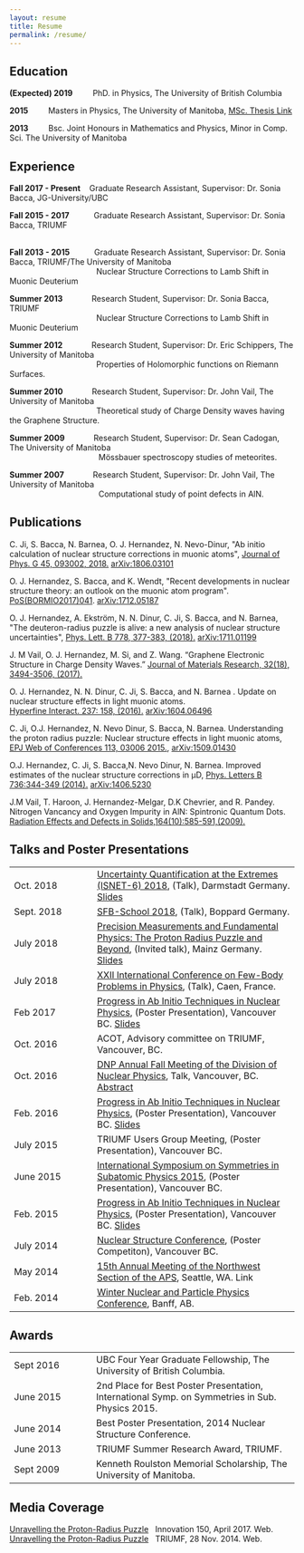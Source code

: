 ```yaml
---
layout: resume
title: Resume
permalink: /resume/
---
```



## __Education__
__(Expected)  2019__ &nbsp;&nbsp;&nbsp;&nbsp;&nbsp;&nbsp;&nbsp; PhD. in Physics,  The University of British Columbia   

__2015__ &nbsp;&nbsp;&nbsp;&nbsp;&nbsp;&nbsp;&nbsp; Masters in Physics,  The University of Manitoba, [MSc. Thesis Link](https://mspace.lib.umanitoba.ca/handle/1993/30748)
   
__2013__ &nbsp;&nbsp;&nbsp;&nbsp;&nbsp;&nbsp;&nbsp; Bsc. Joint Honours in Mathematics and Physics, Minor in Comp. Sci. The University of Manitoba                     

## __Experience__
__Fall 2017 - Present__ &nbsp;&nbsp; Graduate Research Assistant,  Supervisor: Dr. Sonia Bacca, JG-University/UBC 
&nbsp;&nbsp;&nbsp;&nbsp;&nbsp;&nbsp;&nbsp;&nbsp;&nbsp;&nbsp;&nbsp;&nbsp;&nbsp;&nbsp;&nbsp;&nbsp;&nbsp;&nbsp;&nbsp;&nbsp;&nbsp;&nbsp;&nbsp;&nbsp;&nbsp;&nbsp;&nbsp;&nbsp;&nbsp;&nbsp;&nbsp;&nbsp;&nbsp;&nbsp;

__Fall 2015 - 2017__ &nbsp;&nbsp;&nbsp;&nbsp;&nbsp;&nbsp;&nbsp;&nbsp;&nbsp; Graduate Research Assistant,  Supervisor: Dr. Sonia Bacca,  TRIUMF  
&nbsp;&nbsp;&nbsp;&nbsp;&nbsp;&nbsp;&nbsp;&nbsp;&nbsp;&nbsp;&nbsp;&nbsp;&nbsp;&nbsp;&nbsp;&nbsp;&nbsp;&nbsp;&nbsp;&nbsp;&nbsp;&nbsp;&nbsp;&nbsp;&nbsp;&nbsp;&nbsp;&nbsp;&nbsp;&nbsp;&nbsp;&nbsp;&nbsp;&nbsp;

__Fall 2013 - 2015__ &nbsp;&nbsp;&nbsp;&nbsp;&nbsp;&nbsp;&nbsp;&nbsp;&nbsp; Graduate Research Assistant,  Supervisor: Dr. Sonia Bacca,  TRIUMF/The University of Manitoba  
&nbsp;&nbsp;&nbsp;&nbsp;&nbsp;&nbsp;&nbsp;&nbsp;&nbsp;&nbsp;&nbsp;&nbsp;&nbsp;&nbsp;&nbsp;&nbsp;&nbsp;&nbsp;&nbsp;&nbsp;&nbsp;&nbsp;&nbsp;&nbsp;&nbsp;&nbsp;&nbsp;&nbsp;&nbsp;&nbsp;&nbsp;&nbsp;&nbsp;&nbsp;
&nbsp;&nbsp;&nbsp;&nbsp;Nuclear Structure Corrections to Lamb Shift in Muonic Deuterium

__Summer 2013__ &nbsp;&nbsp;&nbsp;&nbsp;&nbsp;&nbsp;&nbsp;&nbsp;&nbsp;&nbsp;&nbsp;     Research Student,  Supervisor: Dr. Sonia Bacca, TRIUMF  
&nbsp;&nbsp;&nbsp;&nbsp;&nbsp;&nbsp;&nbsp;&nbsp;&nbsp;&nbsp;&nbsp;&nbsp;&nbsp;&nbsp;&nbsp;&nbsp;&nbsp;&nbsp;&nbsp;&nbsp;&nbsp;&nbsp;&nbsp;&nbsp;&nbsp;&nbsp;&nbsp;&nbsp;&nbsp;&nbsp;&nbsp;&nbsp;&nbsp;&nbsp;
&nbsp;&nbsp;&nbsp;&nbsp;Nuclear Structure Corrections to Lamb Shift in Muonic Deuterium

__Summer 2012__ &nbsp;&nbsp;&nbsp;&nbsp;&nbsp;&nbsp;&nbsp;&nbsp;&nbsp;&nbsp;&nbsp;     Research Student,  Supervisor: Dr. Eric Schippers, The University of Manitoba    
&nbsp;&nbsp;&nbsp;&nbsp;&nbsp;&nbsp;&nbsp;&nbsp;&nbsp;&nbsp;&nbsp;&nbsp;&nbsp;&nbsp;&nbsp;&nbsp;&nbsp;&nbsp;&nbsp;&nbsp;&nbsp;&nbsp;&nbsp;&nbsp;&nbsp;&nbsp;&nbsp;&nbsp;&nbsp;&nbsp;&nbsp;&nbsp;&nbsp;&nbsp;
&nbsp;&nbsp;&nbsp;&nbsp;Properties of Holomorphic functions on Riemann Surfaces.

​__Summer 2010__ &nbsp;&nbsp;&nbsp;&nbsp;&nbsp;&nbsp;&nbsp;&nbsp;&nbsp;&nbsp;&nbsp;     Research Student,  Supervisor: Dr. John Vail, The University of Manitoba  
&nbsp;&nbsp;&nbsp;&nbsp;&nbsp;&nbsp;&nbsp;&nbsp;&nbsp;&nbsp;&nbsp;&nbsp;&nbsp;&nbsp;&nbsp;&nbsp;&nbsp;&nbsp;&nbsp;&nbsp;&nbsp;&nbsp;&nbsp;&nbsp;&nbsp;&nbsp;&nbsp;&nbsp;&nbsp;&nbsp;&nbsp;&nbsp;&nbsp;&nbsp;
&nbsp;&nbsp;&nbsp;&nbsp;Theoretical study of Charge Density waves having the Graphene Structure​.

__Summer 2009__ &nbsp;&nbsp;&nbsp;&nbsp;&nbsp;&nbsp;&nbsp;&nbsp;&nbsp;&nbsp;&nbsp;    Research Student,  Supervisor: Dr. Sean Cadogan, The University of Manitoba   
&nbsp;&nbsp;&nbsp;&nbsp;&nbsp;&nbsp;&nbsp;&nbsp;&nbsp;&nbsp;&nbsp;&nbsp;&nbsp;&nbsp;&nbsp;&nbsp;&nbsp;&nbsp;&nbsp;&nbsp;&nbsp;&nbsp;&nbsp;&nbsp;&nbsp;&nbsp;&nbsp;&nbsp;&nbsp;&nbsp;&nbsp;&nbsp;&nbsp;&nbsp;
&nbsp;&nbsp;&nbsp;&nbsp;&nbsp;Mössbauer spectroscopy studies of meteorites.

__Summer 2007__ &nbsp;&nbsp;&nbsp;&nbsp;&nbsp;&nbsp;&nbsp;&nbsp;&nbsp;&nbsp;&nbsp;    Research Student,  Supervisor: Dr. John Vail, The University of Manitoba   
&nbsp;&nbsp;&nbsp;&nbsp;&nbsp;&nbsp;&nbsp;&nbsp;&nbsp;&nbsp;&nbsp;&nbsp;&nbsp;&nbsp;&nbsp;&nbsp;&nbsp;&nbsp;&nbsp;&nbsp;&nbsp;&nbsp;&nbsp;&nbsp;&nbsp;&nbsp;&nbsp;&nbsp;&nbsp;&nbsp;&nbsp;&nbsp;&nbsp;&nbsp;
&nbsp;&nbsp;&nbsp;&nbsp;&nbsp;Computational study of point defects in AlN.


## __Publications__
C. Ji, S. Bacca, N. Barnea, O. J. Hernandez, N. Nevo-Dinur, "Ab initio calculation of nuclear structure corrections in muonic atoms", [Journal of Phys. G 45, 093002, 2018.](http://iopscience.iop.org/article/10.1088/1361-6471/aad3eb/meta) [arXiv:1806.03101](https://arxiv.org/abs/1806.03101)

O. J. Hernandez, S. Bacca, and K. Wendt, "Recent developments in nuclear structure theory: an outlook on the muonic atom program". [PoS(BORMIO2017)041](https://pos.sissa.it/302/041/). [arXiv:1712.05187](https://arxiv.org/abs/1712.05187)

O. J. Hernandez, A. Ekström, N. N. Dinur, C. Ji, S. Bacca, and N. Barnea,  "The deuteron-radius puzzle is alive: a new analysis of nuclear structure uncertainties", [Phys. Lett. B 778, 377-383, (2018).](https://www.sciencedirect.com/science/article/pii/S0370269318300510?via%3Dihub)  [arXiv:1711.01199](https://arxiv.org/abs/1711.01199)

J. M Vail, O. J. Hernandez, M. Si, and Z. Wang. “Graphene Electronic Structure in Charge Density Waves.” [Journal of Materials Research, 32(18), 3494-3506, (2017).](https://www.cambridge.org/core/journals/journal-of-materials-research/article/graphene-electronic-structure-in-charge-density-waves/523D04577666A4659F6CE12DC7B97F01)

O. J. Hernandez, N. N. Dinur, C. Ji, S. Bacca, and N. Barnea . Update on nuclear structure effects in light muonic atoms.  
[Hyperfine Interact. 237: 158, (2016).](https://link.springer.com/article/10.1007%2Fs10751-016-1371-9)  [arXiv:1604.06496](https://arxiv.org/abs/1604.06496)

C. Ji, O.J. Hernandez, N. Nevo Dinur, S. Bacca, N. Barnea. Understanding the proton radius puzzle: Nuclear structure effects in light muonic atoms, [EPJ Web of Conferences 113, 03006 2015.](https://www.epj-conferences.org/articles/epjconf/abs/2016/08/epjconf_fb2016_03006/epjconf_fb2016_03006.html),  [arXiv:1509.01430](https://arxiv.org/abs/1509.01430)

O.J. Hernandez, C. Ji, S. Bacca,N. Nevo Dinur, N. Barnea. Improved estimates of the nuclear structure corrections in μD,
[Phys. Letters B 736:344-349 (2014).](https://www.sciencedirect.com/science/article/pii/S0370269314005413?via%3Dihub) [arXiv:1406.5230](https://arxiv.org/abs/1406.5230)

​J.M Vail, T. Haroon, J. Hernandez-Melgar, D.K Chevrier, and R. Pandey. Nitrogen Vancancy and Oxygen Impurity in AlN: Spintronic Quantum Dots. [Radiation Effects and Defects in Solids,164(10):585-591,(2009).](https://www.tandfonline.com/doi/abs/10.1080/10420150903188443)

## __Talks and Poster Presentations__

|               |               |             | 
| :----------------- |---------------|:-------------| 
| Oct.&nbsp;2018    |&nbsp;&nbsp;&nbsp;&nbsp;&nbsp;&nbsp;&nbsp; | <span style="font-weight:normal">[Uncertainty Quantification at the Extremes (ISNET-6) 2018](https://indico.gsi.de/event/7534/overview), (Talk), Darmstadt Germany. [Slides](https://indico.gsi.de/event/7534/contribution/19/material/slides/0.pdf)</span>  |
| Sept.&nbsp;2018    |&nbsp;&nbsp;&nbsp;&nbsp;&nbsp;&nbsp;&nbsp; | <span style="font-weight:normal">[SFB-School 2018](https://indico.mitp.uni-mainz.de/event/172/program), (Talk), Boppard Germany.</span>  |
| July&nbsp;2018     | &nbsp;&nbsp;&nbsp;&nbsp;&nbsp;&nbsp;&nbsp; | <span style="font-weight:normal">[Precision Measurements and Fundamental Physics: The Proton Radius Puzzle and Beyond](https://indico.mitp.uni-mainz.de/event/132/overview), (Invited talk), Mainz Germany. [Slides](https://indico.mitp.uni-mainz.de/event/132/contribution/23/material/slides/0.pdf) </span>  |
| July&nbsp;2018     | &nbsp;&nbsp;&nbsp;&nbsp;&nbsp;&nbsp;&nbsp; | <span style="font-weight:normal">[XXII International Conference on Few-Body Problems in Physics](https://fb22-caen.sciencesconf.org/), (Talk), Caen, France.</span>  |
| Feb&nbsp;2017     | &nbsp;&nbsp;&nbsp;&nbsp;&nbsp;&nbsp;&nbsp; | <span style="font-weight:normal"> [Progress in Ab Initio Techniques in Nuclear Physics](https://abinitio.triumf.ca/2018/), (Poster Presentation), Vancouver BC. [Slides](https://abinitio.triumf.ca/2018/Oscar_Javier_Hernandez_2018_Deuteron_Radius_Puzzle.pdf)</span>  |
| Oct.&nbsp;2016     | &nbsp;             | <span style="font-weight:normal"> ACOT,  Advisory committee on TRIUMF, Vancouver, BC.</span>    |   
| Oct.&nbsp;2016     | &nbsp;              | <span style="font-weight:normal">[DNP Annual Fall Meeting of the Division of Nuclear Physics](https://www.aps.org/meetings/meeting.cfm?name=DNP16), Talk, Vancouver, BC. [Abstract](http://meetings.aps.org/Meeting/DNP16/Session/HC.6)</span>       |  
| Feb.&nbsp;2016     | &nbsp;              | <span style="font-weight:normal"> [Progress in Ab Initio Techniques in Nuclear Physics](https://abinitio.triumf.ca/2016/), (Poster Presentation), Vancouver BC. [Slides](https://abinitio.triumf.ca/2016/OJavierHernandez_FEB2016.pdf)</span>       |  
| July&nbsp;2015     | &nbsp;              | <span style="font-weight:normal">  TRIUMF Users Group Meeting, (Poster Presentation), Vancouver BC.</span>       |  
| June&nbsp;2015     | &nbsp;              | <span style="font-weight:normal">  [International Symposium on Symmetries in Subatomic Physics 2015](http://ssp2015.triumf.ca/), (Poster Presentation), Vancouver BC.</span>       |  
| Feb.&nbsp;2015     | &nbsp;              | <span style="font-weight:normal">  [Progress in Ab Initio Techniques in Nuclear Physics](https://abinitio.triumf.ca/2015/index.html), (Poster Presentation), Vancouver BC. [Slides](https://abinitio.triumf.ca/2015/Javier_Hernandez.pdf)</span>       |  
| July&nbsp;2014     | &nbsp;              | <span style="font-weight:normal">   [Nuclear Structure Conference](http://ns2014.triumf.ca/), (Poster Competiton), Vancouver BC.</span>       |  
| May&nbsp;2014     | &nbsp;              | <span style="font-weight:normal">    [15th Annual Meeting of the Northwest Section of the APS](http://meetings.aps.org/Meeting/NWS14/Session/G3.3), Seattle, WA. Link</span>       |  
| Feb.&nbsp;2014     | &nbsp;              | <span style="font-weight:normal">   [Winter Nuclear and Particle Physics Conference](http://wnppc.triumf.ca/2014/program.html), Banff, AB.</span>       |  


## __Awards__

|               |               |             | 
| :----------------- |---------------|:-------------| 
| Sept&nbsp;2016     | &nbsp;&nbsp;&nbsp;&nbsp;&nbsp;&nbsp;&nbsp; | <span style="font-weight:normal">UBC Four Year Graduate Fellowship, The University of British Columbia.</span>  |
| June&nbsp;2015     | &nbsp;             | <span style="font-weight:normal">2nd Place for Best Poster Presentation, International Symp. on Symmetries in Sub. Physics 2015.</span>    |   
| June&nbsp;2014     | &nbsp;              | <span style="font-weight:normal">Best Poster Presentation, 2014 Nuclear Structure Conference.</span>       |  
| June&nbsp;2013     | &nbsp;              | <span style="font-weight:normal">TRIUMF Summer Research Award,  TRIUMF.</span>       |  
| Sept&nbsp;2009     | &nbsp;              | <span style="font-weight:normal">Kenneth Roulston Memorial Scholarship, The University of Manitoba.</span>       |  


## __Media Coverage__
[Unravelling the Proton-Radius Puzzle](https://innovation150.ca/story/unraveling-proton-radius-puzzle)&nbsp;&nbsp; Innovation 150, April 2017. Web.  
[Unravelling the Proton-Radius Puzzle](http://www.triumf.ca/research-highlights/experimental-result/unravelling-proton-radius-puzzle)&nbsp;&nbsp; TRIUMF, 28 Nov. 2014. Web.
